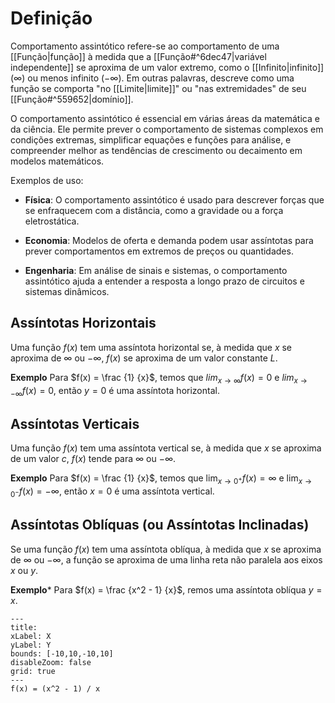 # Definição
Comportamento assintótico refere-se ao comportamento de uma [[Função|função]] à medida que a [[Função#^6dec47|variável independente]] se aproxima de um valor extremo, como o [[Infinito|infinito]] ($\infty$) ou menos infinito ($-\infty$). Em outras palavras, descreve como uma função se comporta "no [[Limite|limite]]" ou "nas extremidades" de seu [[Função#^559652|domínio]].

O comportamento assintótico é essencial em várias áreas da matemática e da ciência. Ele permite prever o comportamento de sistemas complexos em condições extremas, simplificar equações e funções para análise, e compreender melhor as tendências de crescimento ou decaimento em modelos matemáticos.

Exemplos de uso:
- **Física**: O comportamento assintótico é usado para descrever forças que se enfraquecem com a distância, como a gravidade ou a força eletrostática.
    
- **Economia**: Modelos de oferta e demanda podem usar assíntotas para prever comportamentos em extremos de preços ou quantidades.
    
- **Engenharia**: Em análise de sinais e sistemas, o comportamento assintótico ajuda a entender a resposta a longo prazo de circuitos e sistemas dinâmicos.

## Assíntotas Horizontais
Uma função $f(x)$ tem uma assíntota horizontal se, à medida que $x$ se aproxima de $\infty$ ou $-\infty$, $f(x)$ se aproxima de um valor constante $L$.

**Exemplo**
Para $f(x) = \frac {1} {x}$, temos que $lim_{x \to \infty} f(x) = 0$ e $lim_{x \to -\infty} f(x) = 0$, então $y = 0$ é uma assíntota horizontal.

## Assíntotas Verticais
Uma função $f(x)$ tem uma assíntota vertical se, à medida que $x$ se aproxima de um valor $c$, $f(x)$ tende para $\infty$ ou $-\infty$.

**Exemplo**
Para $f(x) = \frac {1} {x}$, temos que $\lim_{x \to 0^+} f(x) = \infty$ e $\lim_{x \to 0^-} f(x) = -\infty$, então $x = 0$ é uma assíntota vertical.

## Assíntotas Oblíquas (ou Assíntotas Inclinadas)
Se uma função $f(x)$ tem uma assíntota oblíqua, à medida que $x$ se aproxima de $\infty$ ou $-\infty$, a função se aproxima de uma linha reta não paralela aos eixos $x$ ou $y$.

**Exemplo***
Para $f(x) = \frac {x^2 - 1} {x}$, remos uma assíntota oblíqua $y = x$.
```functionplot
---
title: 
xLabel: X
yLabel: Y
bounds: [-10,10,-10,10]
disableZoom: false
grid: true
---
f(x) = (x^2 - 1) / x
```
